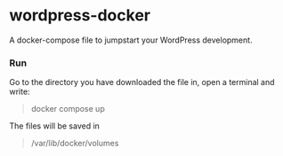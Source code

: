 # wordpress-docker

A docker-compose file to jumpstart your WordPress development. 

### Run
Go to the directory you have downloaded the file in, open a terminal and write:
> docker compose up

The files will be saved in
> /var/lib/docker/volumes
